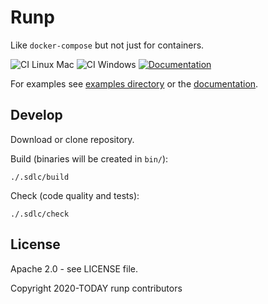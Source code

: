 # Runp

Like `docker-compose` but not just for containers.

![CI Linux Mac](https://github.com/enr/runp/workflows/CI%20Linux%20Mac/badge.svg)
![CI Windows](https://github.com/enr/runp/workflows/CI%20Windows/badge.svg)
[![Documentation](https://img.shields.io/badge/Website-Documentation-orange)](https://enr.github.io/runp/)

For examples see [examples directory](examples/) or the [documentation](https://enr.github.io/runp/).


## Develop

Download or clone repository.

Build (binaries will be created in `bin/`):

```
./.sdlc/build
```

Check (code quality and tests):

```
./.sdlc/check
```


## License

Apache 2.0 - see LICENSE file.

Copyright 2020-TODAY runp contributors
